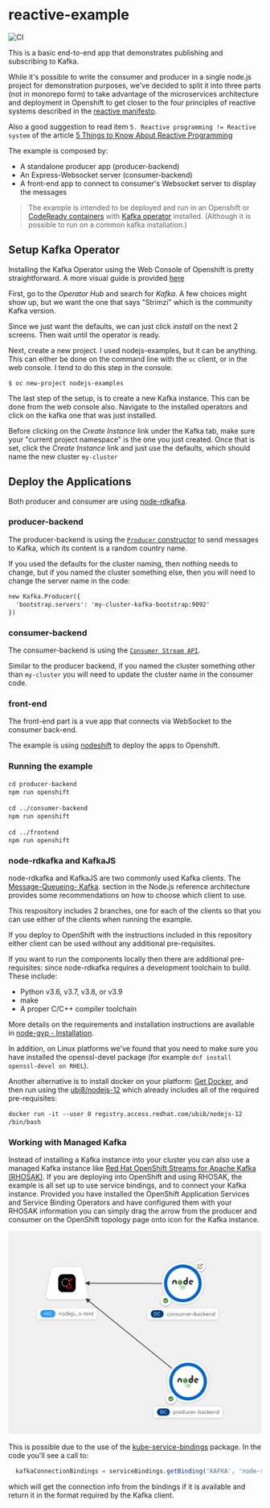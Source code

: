 # reactive-example

![CI](https://github.com/nodeshift-starters/reactive-example/workflows/ci/badge.svg)

This is a basic end-to-end app that demonstrates publishing and subscribing to Kafka.

While it's possible to write the consumer and producer in a single node.js project for demonstration purposes, we've decided to split it into three parts (not in monorepo form) to take advantage of the microservices architecture and deployment in Openshift to get closer to the four principles of reactive systems described in the 
[reactive manifesto](https://www.reactivemanifesto.org/).

Also a good suggestion to read item `5. Reactive programming != Reactive system` of the article [5 Things to Know About Reactive Programming](https://developers.redhat.com/blog/2017/06/30/5-things-to-know-about-reactive-programming)

The example is composed by:

- A standalone producer app (producer-backend)
- An Express-Websocket server (consumer-backend)
- A front-end app to connect to consumer's Websocket server to display the messages

> The example is intended to be deployed and run in an Openshift or [CodeReady containers](https://developers.redhat.com/products/codeready-containers/overview) with [Kafka operator](https://strimzi.io/quickstarts/) installed. (Although it is possible to run on a common kafka installation.)

## Setup Kafka Operator

Installing the Kafka Operator using the Web Console of Openshift is pretty straightforward.  A more visual guide is provided [here](./KAFKA_OPERATOR_SETUP.md)

First, go to the *Operator Hub* and search for *Kafka*.  A few choices might show up,  but we want the one that says "Strimzi" which is the community Kafka version.

Since we just want the defaults, we can just click *install* on the next 2 screens.  Then wait until the operator is ready.

Next, create a new project.  I used nodejs-examples, but it can be anything.  This can either be done on the command line with the `oc` client, or in the web console.  I tend to do this step in the console.

```
$ oc new-project nodejs-examples
```

The last step of the setup, is to create a new Kafka instance.  This can be done from the web console also.  Navigate to the installed operators and click on the kafka one that was just installed.

Before clicking on the *Create Instance* link under the Kafka tab, make sure your "current project namespace" is the one you just created.  Once that is set, click the *Create Instance* link and just use the defaults, which should name the new cluster `my-cluster`

## Deploy the Applications

Both producer and consumer are using [node-rdkafka](https://github.com/Blizzard/node-rdkafka).

### producer-backend

The producer-backend is using the [`Producer` constructor](https://github.com/Blizzard/node-rdkafka#sending-messages) to
send messages to Kafka, which its content is a random country name.

If you used the defaults for the cluster naming, then nothing needs to change, but if you named the cluster something else, then you will need to change the server name in the code:

```
new Kafka.Producer({
  'bootstrap.servers': 'my-cluster-kafka-bootstrap:9092'
})
```

### consumer-backend

The consumer-backend is using the [`Consumer Stream API`](https://github.com/Blizzard/node-rdkafka#stream-api-1).

Similar to the producer backend,  if you named the cluster something other than `my-cluster` you will need to update the cluster name in the consumer code.

### front-end

The front-end part is a vue app that connects via WebSocket to the consumer back-end.

The example is using [nodeshift](https://github.com/nodeshift/nodeshift) to deploy the apps to Openshift.

### Running the example

```
cd producer-backend
npm run openshift

cd ../consumer-backend
npm run openshift

cd ../frontend
npm run openshift
```

### node-rdkafka and KafkaJS

node-rdkafka and KafkaJS are two commonly used Kafka clients. The
[Message-Queueing- Kafka](https://github.com/nodeshift/nodejs-reference-architecture/blob/main/docs/functional-components/message-queuing.md).
section in the Node.js reference architecture provides some recommendations on how to choose which client to use.

This respository includes 2 branches, one for each of the clients so that you can use either of the
clients when running the example.

If you deploy to OpenShift with the instructions included in this repository
either client can be used without any additional pre-requisites.

If you want to run the components locally then there are additional pre-requisites:
since node-rdkafka requires a development toolchain to build. These include:
* Python v3.6, v3.7, v3.8, or v3.9
* make
* A proper C/C++ compiler toolchain

More details on the requirements and installation instructions are available in [node-gyp - Installation](https://github.com/nodejs/node-gyp#installation).

In addition, on Linux platforms we've found that you need to make sure you have installed the
openssl-devel package (for example `dnf install openssl-devel on RHEL`).

Another alternative is to install docker on your platform: [Get Docker](https://docs.docker.com/get-docker/), and then run using the [ubi8/nodejs-12](registry.access.redhat.com/ubi8/nodejs-12) which already
includes all of the required pre-requisites:

```shell
docker run -it --user 0 registry.access.redhat.com/ubi8/nodejs-12 /bin/bash
```

### Working with Managed Kafka

Instead of installing a Kafka instance into your cluster you can also
use a managed Kafka instance like
[Red Hat OpenShift Streams for Apache Kafka (RHOSAK)](https://developers.redhat.com/products/red-hat-openshift-streams-for-apache-kafka/overview).
If you are deploying into OpenShift and using RHOSAK, the example is all
set up to use service bindings, and to connect your Kafka instance.
Provided you have installed the OpenShift Application Services and
Service Binding Operators and have configured them with your RHOSAK
information you can simply drag the arrow from the producer and consumer
on the OpenShift topology page onto icon for the Kafka instance.

![dragging to connect Kafka](images/drag-to-connect.png)

This is possible due to the use of the
[kube-service-bindings](https://github.com/nodeshift/kube-service-bindings)
package. In the code you'll see a call to:

```JavaScript
  kafkaConnectionBindings = serviceBindings.getBinding('KAFKA', 'node-rdkafka');
```

which will get the connection info from the bindings if it is available and
return it in the format required by the Kafka client.
